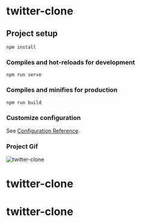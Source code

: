 # twitter-clone

## Project setup

```
npm install
```

### Compiles and hot-reloads for development

```
npm run serve
```

### Compiles and minifies for production

```
npm run build
```

### Customize configuration

See [Configuration Reference](https://cli.vuejs.org/config/).

### Project Gif

![twitter-clone](https://user-images.githubusercontent.com/57585087/114254996-517cce80-99bb-11eb-9fb4-2ffcc17418fb.gif)
# twitter-clone
# twitter-clone
